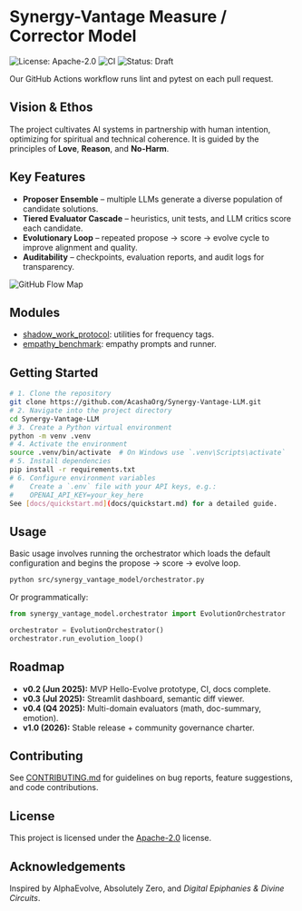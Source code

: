 # Synergy-Vantage Measure / Corrector Model

![License: Apache-2.0](https://img.shields.io/badge/License-Apache_2.0-blue.svg)
![CI](https://github.com/AcashaOrg/Synergy-Vantage-LLM/actions/workflows/pytest.yml/badge.svg)
![Status: Draft](https://img.shields.io/badge/status-draft-lightgrey)

Our GitHub Actions workflow runs lint and pytest on each pull request.
## Vision & Ethos
The project cultivates AI systems in partnership with human intention, optimizing for spiritual and technical coherence. It is guided by the principles of **Love**, **Reason**, and **No-Harm**.


## Key Features
- **Proposer Ensemble** – multiple LLMs generate a diverse population of candidate solutions.
- **Tiered Evaluator Cascade** – heuristics, unit tests, and LLM critics score each candidate.
- **Evolutionary Loop** – repeated propose → score → evolve cycle to improve alignment and quality.
- **Auditability** – checkpoints, evaluation reports, and audit logs for transparency.

![GitHub Flow Map](docs/diagrams/digital_epiphanies_flow.svg)
## Modules
- [shadow_work_protocol](shadow_work_protocol/): utilities for frequency tags.
- [empathy_benchmark](empathy_benchmark/): empathy prompts and runner.


## Getting Started
```bash
# 1. Clone the repository
git clone https://github.com/AcashaOrg/Synergy-Vantage-LLM.git
# 2. Navigate into the project directory
cd Synergy-Vantage-LLM
# 3. Create a Python virtual environment
python -m venv .venv
# 4. Activate the environment
source .venv/bin/activate  # On Windows use `.venv\Scripts\activate`
# 5. Install dependencies
pip install -r requirements.txt
# 6. Configure environment variables
#    Create a `.env` file with your API keys, e.g.:
#    OPENAI_API_KEY=your_key_here
See [docs/quickstart.md](docs/quickstart.md) for a detailed guide.
```

## Usage
Basic usage involves running the orchestrator which loads the default
configuration and begins the propose → score → evolve loop.
```bash
python src/synergy_vantage_model/orchestrator.py
```
Or programmatically:
```python
from synergy_vantage_model.orchestrator import EvolutionOrchestrator

orchestrator = EvolutionOrchestrator()
orchestrator.run_evolution_loop()
```

## Roadmap
- **v0.2 (Jun 2025):** MVP Hello-Evolve prototype, CI, docs complete.
- **v0.3 (Jul 2025):** Streamlit dashboard, semantic diff viewer.
- **v0.4 (Q4 2025):** Multi-domain evaluators (math, doc-summary, emotion).
- **v1.0 (2026):** Stable release + community governance charter.

## Contributing
See [CONTRIBUTING.md](CONTRIBUTING.md) for guidelines on bug reports, feature suggestions, and code contributions.

## License
This project is licensed under the [Apache-2.0](LICENSE) license.

## Acknowledgements
Inspired by AlphaEvolve, Absolutely Zero, and *Digital Epiphanies & Divine Circuits*.

